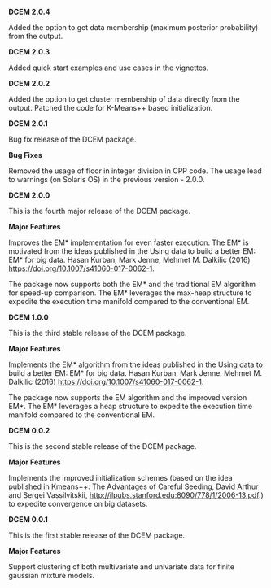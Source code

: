 **DCEM 2.0.4**

Added the option to get data membership (maximum posterior probability) from the output.

**DCEM 2.0.3**

Added quick start examples and use cases in the vignettes.

**DCEM 2.0.2**

Added the option to get cluster membership of data directly from the output.
Patched the code for K-Means++ based initialization.

**DCEM 2.0.1**

Bug fix release of the DCEM package.

**Bug Fixes**

Removed the usage of floor in integer division in CPP code. The usage lead to warnings (on Solaris OS) in the previous version - 2.0.0.

**DCEM 2.0.0**

This is the fourth major release of the DCEM package.

**Major Features**

Improves the EM\* implementation for even faster execution. The EM\* is motivated from the ideas published in the Using data to build a better EM: EM* for big data. Hasan Kurban, Mark Jenne, Mehmet M. Dalkilic (2016) <https://doi.org/10.1007/s41060-017-0062-1>.

The package now supports both the EM\* and the traditional EM algorithm for speed-up comparison. The EM\* leverages the max-heap structure to expedite the execution time manifold compared to the conventional EM.

**DCEM 1.0.0**

This is the third stable release of the DCEM package.

**Major Features**

Implements the EM\* algorithm from the ideas published in the Using data to build a better EM: EM* for big data. Hasan Kurban, Mark Jenne, Mehmet M. Dalkilic (2016) <https://doi.org/10.1007/s41060-017-0062-1>.

The package now supports the EM algorithm and the improved version EM\*. The EM\*
leverages a heap structure to expedite the execution time manifold compared to the conventional EM.


**DCEM 0.0.2**

This is the second stable release of the DCEM package.

**Major Features**

Implements the improved initialization schemes (based on the idea published in Kmeans++: The Advantages of Careful Seeding, David Arthur and Sergei Vassilvitskii, http://ilpubs.stanford.edu:8090/778/1/2006-13.pdf.) to 
expedite convergence on big datasets.


**DCEM 0.0.1**

This is the first stable release of the DCEM package.

**Major Features**

Support clustering of both multivariate and univariate data for finite gaussian mixture models.
